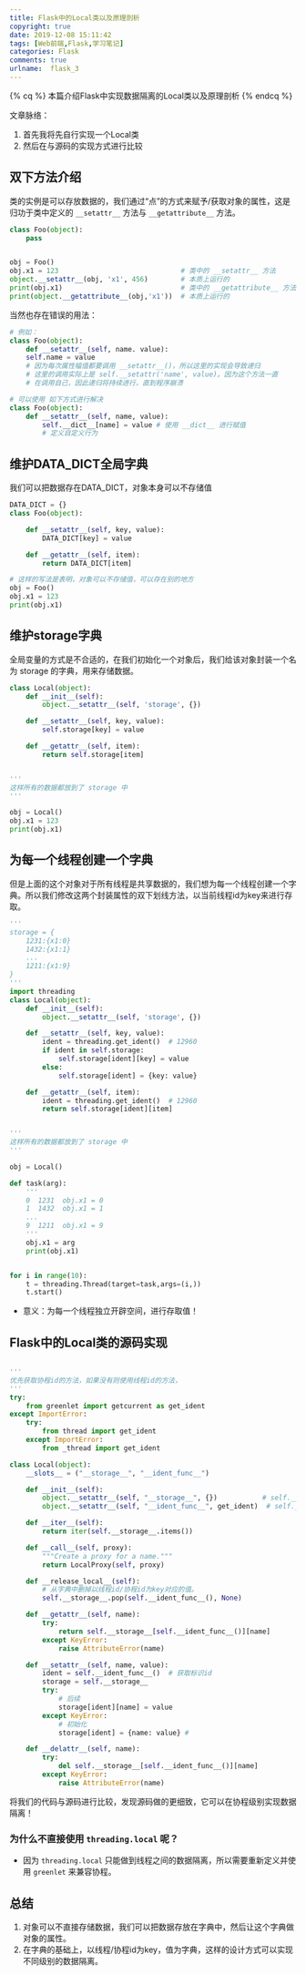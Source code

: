 ```yaml
---
title: Flask中的Local类以及原理剖析
copyright: true
date: 2019-12-08 15:11:42
tags: [Web前端,Flask,学习笔记]
categories: Flask
comments: true
urlname:  flask_3
---
```




{% cq %} 本篇介绍Flask中实现数据隔离的Local类以及原理剖析 {% endcq %}

<!--more-->

文章脉络：

1. 首先我将先自行实现一个Local类
2. 然后在与源码的实现方式进行比较



## 双下方法介绍

类的实例是可以存放数据的，我们通过“点”的方式来赋予/获取对象的属性，这是归功于类中定义的 `__setattr__` 方法与 `__getattribute__` 方法。

```python
class Foo(object):
    pass


obj = Foo()
obj.x1 = 123                              # 类中的 __setattr__ 方法
object.__setattr__(obj, 'x1', 456)        # 本质上运行的
print(obj.x1)                             # 类中的 __getattribute__ 方法
print(object.__getattribute__(obj,'x1'))  # 本质上运行的

```

当然也存在错误的用法：

```python
# 例如：
class Foo(object):
    def __setattr__(self, name. value):
    self.name = value
    # 因为每次属性幅值都要调用 __setattr__()，所以这里的实现会导致递归
    # 这里的调用实际上是 self.__setattr('name', value)。因为这个方法一直
    # 在调用自己，因此递归将持续进行，直到程序崩溃

# 可以使用 如下方式进行解决
class Foo(object):
    def __setattr__(self, name, value):
        self.__dict__[name] = value # 使用 __dict__ 进行赋值
        # 定义自定义行为
```



## 维护DATA_DICT全局字典

我们可以把数据存在DATA_DICT，对象本身可以不存储值

```python
DATA_DICT = {}
class Foo(object):

    def __setattr__(self, key, value):
        DATA_DICT[key] = value

    def __getattr__(self, item):
        return DATA_DICT[item]

# 这样的写法是表明，对象可以不存储值，可以存在别的地方
obj = Foo()
obj.x1 = 123
print(obj.x1)
```



## 维护storage字典

全局变量的方式是不合适的，在我们初始化一个对象后，我们给该对象封装一个名为 storage 的字典，用来存储数据。

```python
class Local(object):
    def __init__(self):
        object.__setattr__(self, 'storage', {})

    def __setattr__(self, key, value):
        self.storage[key] = value

    def __getattr__(self, item):
        return self.storage[item]


'''
这样所有的数据都放到了 storage 中
'''

obj = Local()
obj.x1 = 123
print(obj.x1)
```



## 为每一个线程创建一个字典

但是上面的这个对象对于所有线程是共享数据的，我们想为每一个线程创建一个字典。所以我们修改这两个封装属性的双下划线方法，以当前线程id为key来进行存取。

```python
'''
storage = {
    1231:{x1:0}
    1432:{x1:1}
    ...
    1211:{x1:9}
}
'''
import threading
class Local(object):
    def __init__(self):
        object.__setattr__(self, 'storage', {})

    def __setattr__(self, key, value):
        ident = threading.get_ident()  # 12960
        if ident in self.storage:
            self.storage[ident][key] = value
        else:
            self.storage[ident] = {key: value}

    def __getattr__(self, item):
        ident = threading.get_ident()  # 12960
        return self.storage[ident][item]


'''
这样所有的数据都放到了 storage 中
'''

obj = Local()

def task(arg):
    '''
    0  1231  obj.x1 = 0
    1  1432  obj.x1 = 1
    ...
    9  1211  obj.x1 = 9
    '''
    obj.x1 = arg
    print(obj.x1)


for i in range(10):
    t = threading.Thread(target=task,args=(i,))
    t.start()
```

- 意义：为每一个线程独立开辟空间，进行存取值！

  

## Flask中的Local类的源码实现

```python

'''
优先获取协程id的方法，如果没有则使用线程id的方法，
'''
try:
    from greenlet import getcurrent as get_ident
except ImportError:
    try:
        from thread import get_ident
    except ImportError:
        from _thread import get_ident

class Local(object):
    __slots__ = ("__storage__", "__ident_func__")

    def __init__(self):
        object.__setattr__(self, "__storage__", {})   		  # self.__storage__ = {}
        object.__setattr__(self, "__ident_func__", get_ident)  # self.__ident_func__ = get_ident 封装标识id（线程/协程）的方法。

    def __iter__(self):
        return iter(self.__storage__.items())

    def __call__(self, proxy):
        """Create a proxy for a name."""
        return LocalProxy(self, proxy)

    def __release_local__(self):
        # 从字典中删掉以线程id/协程id为key对应的值。
        self.__storage__.pop(self.__ident_func__(), None)

    def __getattr__(self, name):
        try:
            return self.__storage__[self.__ident_func__()][name]
        except KeyError:
            raise AttributeError(name)

    def __setattr__(self, name, value):
        ident = self.__ident_func__()  # 获取标识id
        storage = self.__storage__     
        try:
            # 后续
            storage[ident][name] = value   
        except KeyError:
            # 初始化
            storage[ident] = {name: value} # 

    def __delattr__(self, name):
        try:
            del self.__storage__[self.__ident_func__()][name]
        except KeyError:
            raise AttributeError(name)
```

将我们的代码与源码进行比较，发现源码做的更细致，它可以在协程级别实现数据隔离！

### 为什么不直接使用 `threading.local` 呢？

- 因为 `threading.local` 只能做到线程之间的数据隔离，所以需要重新定义并使用 `greenlet` 来兼容协程。



## 总结

1. 对象可以不直接存储数据，我们可以把数据存放在字典中，然后让这个字典做对象的属性。
2. 在字典的基础上，以线程/协程id为key，值为字典，这样的设计方式可以实现不同级别的数据隔离。

